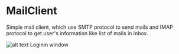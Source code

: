 # MailClient
Simple mail client, which use SMTP protocol to send mails and IMAP protocol to get user's information like list of mails in inbox.

![alt text](https://user-images.githubusercontent.com/34071380/72591801-29b2ce00-3912-11ea-888d-c3ca90ec22b4.png)
Loginin window

